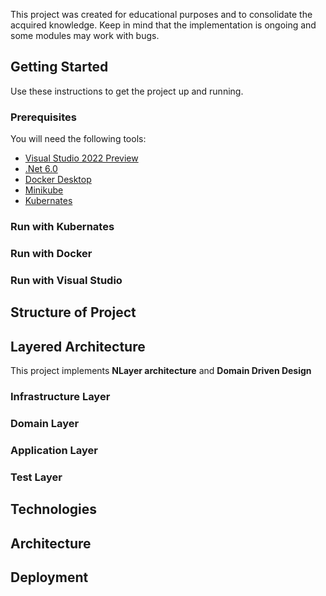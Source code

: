 This project was created for educational purposes and to consolidate the acquired knowledge. Keep in mind that the implementation is ongoing and some modules may work with bugs.

## Getting Started

Use these instructions to get the project up and running.

### Prerequisites

You will need the following tools:

* [Visual Studio 2022 Preview](https://visualstudio.microsoft.com/vs/preview/)
* [.Net 6.0](https://dotnet.microsoft.com/en-us/download/dotnet/6.0)
* [Docker Desktop](https://docs.docker.com/desktop/windows/install/)
* [Minikube](https://minikube.sigs.k8s.io/docs/start/)
* [Kubernates](https://kubernetes.io/releases/download/)

### Run with Kubernates

### Run with Docker

### Run with Visual Studio

## Structure of Project

## Layered Architecture

This project implements **NLayer architecture** and **Domain Driven Design**

### Infrastructure Layer

### Domain Layer

### Application Layer

### Test Layer

## Technologies

## Architecture

## Deployment